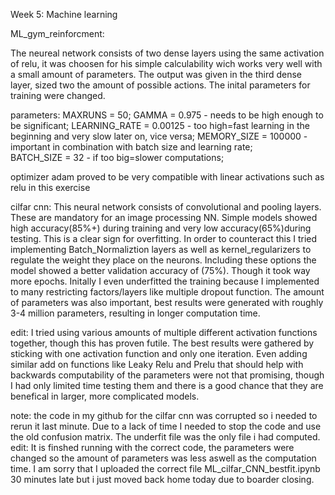 Week 5: Machine learning


ML_gym_reinforcment:

The neureal network consists of two dense layers using the same activation of relu, it was choosen for his simple calculability wich works very well with a small amount of parameters.
The output was given in the third dense layer, sized two the amount of possible actions. The inital parameters for training were changed.

parameters:
MAXRUNS = 50;
GAMMA = 0.975 - needs to be high enough to be significant;
LEARNING_RATE = 0.00125 - too high=fast learning in the beginning and very slow later on, vice versa;
MEMORY_SIZE = 100000 - important in combination with batch size and learning rate;    
BATCH_SIZE = 32 - if too big=slower computations;

optimizer adam proved to be very compatible with linear activations such as relu in this exercise


cilfar cnn:
This neural network consists of convolutional and pooling layers. These are mandatory for an image processing NN. Simple models showed high accuracy(85%+) during training and very low accuracy(65%)during testing.
This is a clear sign for overfitting. In order to counteract this I tried implementing Batch_Normaliztion layers as well as kernel_regularizers to regulate the weight they place on the neurons.
Including these options the model showed a better validation accuracy of (75%). Though it took way more epochs.
Initally I even underfitted the training because I implemented to many restricting factors/layers like multiple dropout function.
The amount of parameters was also important, best results were generated with roughly 3-4 million parameters, resulting in longer computation time.

edit: I tried using various amounts of multiple different activation functions together, though this has proven futile. The best results were gathered by sticking with one activation function and only one iteration. Even adding similar add on functions like Leaky Relu and Prelu that should help with backwards computability of the parameters were not that promising, though I had only limited time testing them and there is a good chance that they are benefical in larger, more complicated models.




note: the code in my github for the cilfar cnn was corrupted so i needed to rerun it last minute. Due to a lack of time I needed to stop the code and use the old confusion matrix. The underfit file was the only file i had computed.
edit: It is finshed running with the correct code, the parameters were changed so the amount of parameters was less aswell as the computation time. I am sorry that I uploaded the correct file ML_cilfar_CNN_bestfit.ipynb 30 minutes late but i just moved back home today due to boarder closing. 
